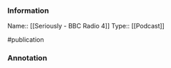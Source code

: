 ### Information

Name:: [[Seriously - BBC Radio 4]]
Type:: [[Podcast]]

#publication


### Annotation


